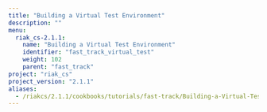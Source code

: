 ```yaml
---
title: "Building a Virtual Test Environment"
description: ""
menu:
  riak_cs-2.1.1:
    name: "Building a Virtual Test Environment"
    identifier: "fast_track_virtual_test"
    weight: 102
    parent: "fast_track"
project: "riak_cs"
project_version: "2.1.1"
aliases:
  - /riakcs/2.1.1/cookbooks/tutorials/fast-track/Building-a-Virtual-Test-Environment/
---
```

